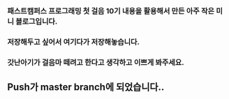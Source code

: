 ### 패스트캠퍼스 프로그래밍 첫 걸음 10기 내용을 활용해서 만든 아주 작은 미니 블로그입니다.
### 저장해두고 싶어서 여기다가 저장해놓습니다.
### 갓난아기가 걸음마 떼려고 한다고 생각하고 이쁘게 봐주세요.

## Push가 master branch에 되었습니다..
